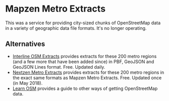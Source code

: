 # Mapzen Metro Extracts

This was a service for providing city-sized chunks of OpenStreetMap data in a variety of geographic data file formats. It's no longer operating.

## Alternatives

- [Interline OSM Extracts](https://www.interline.io/osm/extracts/) provides extracts for these 200 metro regions (and a few more that have been added since) in PBF, GeoJSON and GeoJSON Lines format. Free. Updated daily.
- [Nextzen Metro Extracts](https://metro-extracts.nextzen.org/) provides extracts for these 200 metro regions in the exact same formats as Mapzen Metro Extracts. Free. Updated once (in May 2018).
- [Learn OSM](https://learnosm.org/en/osm-data/getting-data/) provides a guide to other ways of getting OpenStreetMap data.
